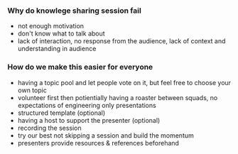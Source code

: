 ### Why do knowlege sharing session fail
- not enough motivation
- don't know what to talk about
- lack of interaction, no response from the audience, lack of context and understanding in audience

### How do we make this easier for everyone
- having a topic pool and let people vote on it, but feel free to choose your own topic
- volunteer first then potientially having a roaster between squads, no expectations of engineering only presentations
- structured template (optional)
- having a host to support the presenter (optional)
- recording the session 
- try our best not skipping a session and build the momentum
- presenters provide resources & references beforehand
   
